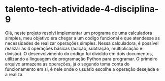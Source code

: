 # talento-tech-atividade-4-disciplina-9
Olá, neste projeto resolvi implementar um programa de uma calculadora simples, meu objetivo era chegar a um código funcional e que atendesse as necessidades de realizar operações simples.
Nessa calculadora, é possível realizar as 4 operações básicas (adição, subtração, multiplicação e divisão).
O desenvolvimento do código foi dividido em dois documentos, utilizando a linguagem de programação Python para programar. O primeiro arquivo armazena as operações, já o segundo toma conta do funcionamento em si, é nele onde o usuário escolhe a operação desejada e a realiza.